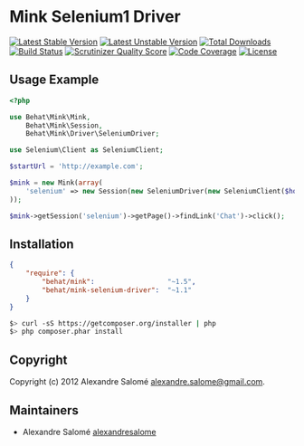 Mink Selenium1 Driver
=====================

[![Latest Stable Version](https://poser.pugx.org/behat/mink-selenium-driver/v/stable.svg)](https://packagist.org/packages/behat/mink-selenium-driver)
[![Latest Unstable Version](https://poser.pugx.org/behat/mink-selenium-driver/v/unstable.svg)](https://packagist.org/packages/behat/mink-selenium-driver)
[![Total Downloads](https://poser.pugx.org/behat/mink-selenium-driver/downloads.svg)](https://packagist.org/packages/behat/mink-selenium-driver)
[![Build Status](https://travis-ci.org/Behat/MinkSeleniumDriver.svg?branch=master)](https://travis-ci.org/Behat/MinkSeleniumDriver)
[![Scrutinizer Quality Score](https://scrutinizer-ci.com/g/Behat/MinkSeleniumDriver/badges/quality-score.png?s=64fa24be0a0992edfe030d6dd486bec2702d5121)](https://scrutinizer-ci.com/g/Behat/MinkSeleniumDriver/)
[![Code Coverage](https://scrutinizer-ci.com/g/Behat/MinkSeleniumDriver/badges/coverage.png?s=6e1cac3ab4dc215b1aa44c39f7193790fbceb475)](https://scrutinizer-ci.com/g/Behat/MinkSeleniumDriver/)
[![License](https://poser.pugx.org/behat/mink-selenium-driver/license.svg)](https://packagist.org/packages/behat/mink-selenium-driver)

Usage Example
-------------

``` php
<?php

use Behat\Mink\Mink,
    Behat\Mink\Session,
    Behat\Mink\Driver\SeleniumDriver;

use Selenium\Client as SeleniumClient;

$startUrl = 'http://example.com';

$mink = new Mink(array(
    'selenium' => new Session(new SeleniumDriver(new SeleniumClient($host, $port))),
));

$mink->getSession('selenium')->getPage()->findLink('Chat')->click();
```

Installation
------------

``` json
{
    "require": {
        "behat/mink":                  "~1.5",
        "behat/mink-selenium-driver":  "~1.1"
    }
}
```

``` bash
$> curl -sS https://getcomposer.org/installer | php
$> php composer.phar install
```

Copyright
---------

Copyright (c) 2012 Alexandre Salomé <alexandre.salome@gmail.com>.

Maintainers
-----------

* Alexandre Salomé [alexandresalome](http://github.com/alexandresalome)
